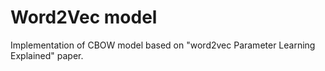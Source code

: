 # Word2Vec model 
Implementation of CBOW model based on "word2vec Parameter Learning Explained" paper.

